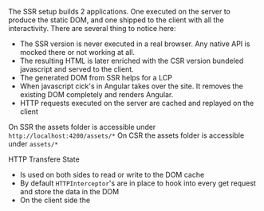 The SSR setup builds 2 applications.
One executed on the server to produce the static DOM, and one shipped to the client with all the interactivity.
There are several thing to notice here:

- The SSR version is never executed in a real browser. Any native API is mocked there or not working at all.
- The resulting HTML is later enriched with the CSR version bundeled javascript and served to the client.
- The generated DOM from SSR helps for a LCP
- When javascript cick's in Angular takes over the site. It removes the existing DOM completely and renders Angular.
- HTTP requests executed on the server are cached and replayed on the client

On SSR the assets folder is accessible under `http://localhost:4200/assets/*`
On CSR the assets folder is accessible under `assets/*`

HTTP Transfere State

- Is used on both sides to read or write to the DOM cache
- By default `HTTPInterceptor`'s are in place to hook into every get request and store the data in the DOM
- On the client side the
